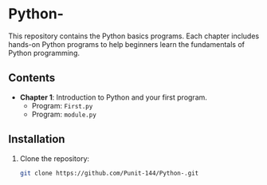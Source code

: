 # Python-

This repository contains the Python basics programs. Each chapter includes hands-on Python programs to help beginners learn the fundamentals of Python programming.

## Contents

- **Chapter 1**: Introduction to Python and your first program.
  - Program: `First.py`
  - Program: `module.py`
  
## Installation

1. Clone the repository:
   ```bash
   git clone https://github.com/Punit-144/Python-.git
